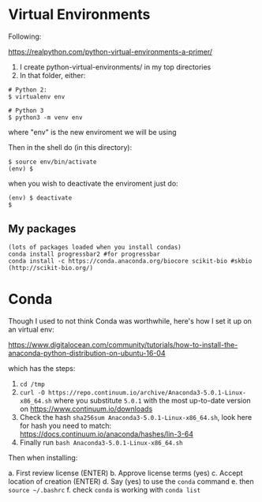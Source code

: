 # Virtual Environments

Following:

https://realpython.com/python-virtual-environments-a-primer/


1. I create python-virtual-environments/ in my top directories
2. In that folder, either:
```{bash}
# Python 2:
$ virtualenv env

# Python 3
$ python3 -m venv env
```
where "env" is the new enviroment we will be using

Then in the shell do (in this directory):

```{bash}
$ source env/bin/activate
(env) $
```

when you wish to deactivate the enviroment just do:
```{bash}
(env) $ deactivate
$
```





## My packages 
```
(lots of packages loaded when you install condas)
conda install progressbar2 #for progressbar
conda install -c https://conda.anaconda.org/biocore scikit-bio #skbio (http://scikit-bio.org/)
```

# Conda
Though I used to not think Conda was worthwhile, here's how I set it up on an virtual env:

https://www.digitalocean.com/community/tutorials/how-to-install-the-anaconda-python-distribution-on-ubuntu-16-04

which has the steps:

1. `cd /tmp`
2. `curl -O https://repo.continuum.io/archive/Anaconda3-5.0.1-Linux-x86_64.sh` where you substitute `5.0.1` with the most up-to-date version on https://www.continuum.io/downloads
3. Check the hash `sha256sum Anaconda3-5.0.1-Linux-x86_64.sh`, look here for hash you need to match: https://docs.continuum.io/anaconda/hashes/lin-3-64
4. Finally run `bash Anaconda3-5.0.1-Linux-x86_64.sh`

Then when installing:

a. First review license (ENTER)
b. Approve license terms (yes)
c. Accept location of creation (ENTER)
d. Say (yes) to use the `conda` command
e. then `source ~/.bashrc`
f. check `conda` is working with `conda list`
